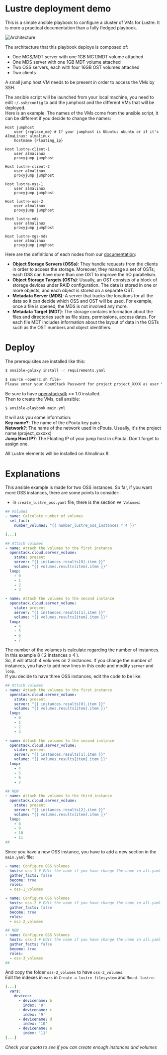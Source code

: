# Lustre deployment demo

This is a simple ansible playbook to configure a cluster of VMs for Lustre. It is more a practical documentation than a fully fledged playbook.

![Architecture](lustre_basic_layout.png)

The architecture that this playbook deploys is composed of:
- One MGS/MDT server with one 1GB MGT/MDT volume attached
- One MDS server with one 1GB MDT volume attached
- Two OSS servers, each with four 16GB OST volumes attached
- Two clients

A small jump host VM needs to be present in order to access the VMs by SSH.  

The ansible script will be launched from your local machine, you need to edit `~/.ssh/config` to add the jumphost and the different VMs that will be deployed.  
Here is an example. The names of the VMs come from the ansible script, it can be different if you decide to change the names:

```
Host jumphost
    user {replace_me} # If your jumphost is Ubuntu: ubuntu or if it's AlmaLinux: almalinux
    hostname {Floating_ip}

Host lustre-client-1
    user almalinux
    proxyjump jumphost

Host lustre-client-2
    user almalinux
    proxyjump jumphost

Host lustre-oss-1
    user almalinux
    proxyjump jumphost

Host lustre-oss-2
    user almalinux
    proxyjump jumphost

Host lustre-mds
    user almalinux
    proxyjump jumphost

Host lustre-mgs-mds
    user almalinux
    proxyjump jumphost
```

Here are the definitions of each nodes from our [documentation](https://docs.csc.fi/computing/lustre/):

- **Object Storage Servers (OSSs)**: They handle requests from the clients in order to access the storage. Moreover, they manage a set of OSTs; each OSS can have more than one OST to improve the I/O parallelism.
- **Object Storage Targets (OSTs)**: Usually, an OST consists of a block of storage devices under RAID configuration. The data is stored in one or more objects, and each object is stored on a separate OST.
- **Metadata Server (MDS)**: A server that tracks the locations for all the data so it can decide which OSS and OST will be used. For example, once a file is opened, the MDS is not involved any more.
- **Metadata Target (MDT)**: The storage contains information about the files and directories such as file sizes, permissions, access dates. For each file MDT includes information about the layout of data in the OSTs such as the OST numbers and object identifiers.


# Deploy

The prerequisites are installed like this:

```sh
$ ansible-galaxy install -r requirements.yaml 

$ source <openrc.sh file>
Please enter your OpenStack Password for project project_XXXX as user YYYYYYYY:
```

Be sure to have [openstacksdk](https://pypi.org/project/openstacksdk/) >= 1.0 installed.  
Then to create the VMs, call ansible:

```sh
$ ansible-playbook main.yml
```

It will ask you some information:  
**Key name?**: The name of the cPouta key pairs.  
**Network?**: The name of the network used in cPouta. Usually, it's the project name (project_xxxxxx)  
**Jump Host IP?**: The Floating IP of your jump host in cPouta. Don't forget to assign one.  

All Lustre elements will be installed on Almalinux 8.

# Explanations

This ansible example is made for two OSS instances. So far, if you want more OSS instances, there are some points to consider:

- in `create_lustre_oss.yaml` file, there is the section `## Volumes`:
```yaml
## Volumes
- name: Calculate number of volumes
  set_fact:
    number_volumes: "{{ number_lustre_oss_instances * 4 }}"

[...]

## Attach volumes
- name: Attach the volumes to the first instance
  openstack.cloud.server_volume:
    state: present
    server: "{{ instances.results[0].item }}"
    volume: "{{ volumes.results[item].item }}"
  loop:
    - 0
    - 1
    - 2
    - 3

- name: Attach the volumes to the second instance
  openstack.cloud.server_volume:
    state: present
    server: "{{ instances.results[1].item }}"
    volume: "{{ volumes.results[item].item }}"
  loop:
    - 4
    - 5
    - 6
    - 7
```

The number of the volumes is calculate regarding the number of instances. In this example 8 ( 2 instances x 4 ).  
So, it will attach 4 volumes on 2 instances. If you change the number of instances, you have to add new lines in this code and modify `server` and `loop`.  
If you decide to have three OSS instances, edit the code to be like:
```yaml
## Attach volumes
- name: Attach the volumes to the first instance
  openstack.cloud.server_volume:
    state: present
    server: "{{ instances.results[0].item }}"
    volume: "{{ volumes.results[item].item }}"
  loop:
    - 0
    - 1
    - 2
    - 3

- name: Attach the volumes to the second instance
  openstack.cloud.server_volume:
    state: present
    server: "{{ instances.results[1].item }}"
    volume: "{{ volumes.results[item].item }}"
  loop:
    - 4
    - 5
    - 6
    - 7

## NEW
- name: Attach the volumes to the third instance
  openstack.cloud.server_volume:
    state: present
    server: "{{ instances.results[2].item }}"
    volume: "{{ volumes.results[item].item }}"
  loop:
    - 8
    - 9
    - 10
    - 11
##
```

Since you have a new OSS instance, you have to add a new section in the `main.yaml` file:
```yaml
- name: Configure OSS Volumes
  hosts: oss-1 # Edit the name if you have change the name in all.yaml
  gather_facts: false
  become: true
  roles:
  - oss-1_volumes

- name: Configure OSS Volumes
  hosts: oss-2 # Edit the name if you have change the name in all.yaml
  gather_facts: false
  become: true
  roles:
  - oss-2_volumes

## NEW
- name: Configure OSS Volumes
  hosts: oss-3 # Edit the name if you have change the name in all.yaml
  gather_facts: false
  become: true
  roles:
  - oss-3_volumes
##
```

And copy the folder `oss-2_volumes` to have `oss-3_volumes`.  
Edit the indexes in `vars` in `Create a lustre filesystem` and `Mount lustre`:
```yaml
[...]
  vars:
    devices:
      - devicename: b
        index: '8'
      - devicename: c
        index: '9'
      - devicename: d
        index: '10'
      - devicename: e
        index: '11'
[...]
```

*Check your quota to see if you can create enough instances and volumes*
